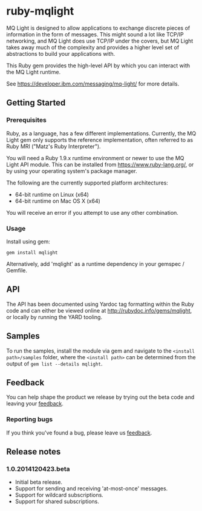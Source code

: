 # ruby-mqlight

MQ Light is designed to allow applications to exchange discrete pieces of
information in the form of messages. This might sound a lot like TCP/IP
networking, and MQ Light does use TCP/IP under the covers, but MQ Light takes
away much of the complexity and provides a higher level set of abstractions to
build your applications with.

This Ruby gem provides the high-level API by which you can interact with the MQ
Light runtime.

See https://developer.ibm.com/messaging/mq-light/ for more details.

## Getting Started

### Prerequisites

Ruby, as a language, has a few different implementations. Currently, the MQ
Light gem only supports the reference implementation, often referred to as Ruby
MRI ("Matz's Ruby Interpreter").

You will need a Ruby 1.9.x runtime environment or newer to use the MQ Light API
module. This can be installed from https://www.ruby-lang.org/, or by using your
operating system's package manager.

The following are the currently supported platform architectures:

* 64-bit runtime on Linux (x64)
* 64-bit runtime on Mac OS X (x64)

You will receive an error if you attempt to use any other combination.

### Usage

Install using gem:

```
gem install mqlight
```

Alternatively, add 'mqlight' as a runtime dependency in your gemspec / Gemfile.

## API

The API has been documented using Yardoc tag formatting within the Ruby code
and can either be viewed online at http://rubydoc.info/gems/mqlight, or locally
by running the YARD tooling.

## Samples

To run the samples, install the module via gem and navigate to the 
`<install path>/samples` folder, where the `<install path>` can be determined
from the output of `gem list --details mqlight`.

## Feedback

You can help shape the product we release by trying out the beta code and
leaving your [feedback](https://ibm.biz/mqlight-forum).

### Reporting bugs

If you think you've found a bug, please leave us
[feedback](https://ibm.biz/mqlight-forum).

## Release notes

### 1.0.2014120423.beta

* Initial beta release.
* Support for sending and receiving 'at-most-once' messages.
* Support for wildcard subscriptions.
* Support for shared subscriptions.

